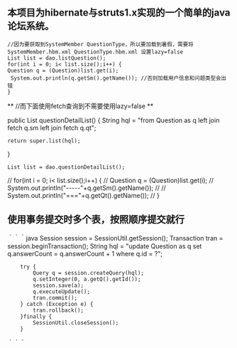 ## 本项目为hibernate与struts1.x实现的一个简单的java论坛系统。
    //因为要获取到SystemMember QuestionType，所以要加载到暑假，需要将SystemMember.hbm.xml QuestionType.hbm.xml 设置lazy=false
    List list = dao.listQuestion();
    for(int i = 0; i< list.size();i++) {
    Question q = (Question)list.get(i);
     System.out.println(q.getSm().getName()); //否则加载用户信息和问题类型会出错
    }


   **   //而下面使用fetch查询到不需要使用lazy=false **

   public List questionDetailList() {
    String hql = "from Question as q left join fetch q.sm left join fetch q.qt";
    
    return super.list(hql);
  }

   
    List list = dao.questionDetailList();
//    for(int i = 0; i< list.size();i++) {
//      Question q = (Question)list.get(i);
//      System.out.println("-----"+q.getSm().getName());
//
//      System.out.println("==="+q.getQt().getName());
//    }


## 使用事务提交时多个表，按照顺序提交就行

｀｀｀java
Session session = SessionUtil.getSession();
		Transaction tran = session.beginTransaction();
		String hql = "update Question as q set q.answerCount = q.answerCount + 1 where q.id = ?";
		
		try {
			Query q = session.createQuery(hql);
			q.setInteger(0, a.getQ().getId());
			session.save(a);
			q.executeUpdate();
			tran.commit();
		} catch (Exception e) {
			tran.rollback();
		}finally {
			SessionUtil.closeSession();
		}
｀｀｀